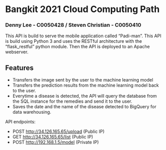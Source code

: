 <h1 class="code-line" data-line-start=0 data-line-end=1 ><a id="Bangkit_2021_Cloud_Computing_Path_0"></a>Bangkit 2021 Cloud Computing Path</h1>
<h3 class="code-line" data-line-start=1 data-line-end=2 ><a id="Denny_Lee__C0050428__Steven_Christian__C0050410_1"></a>Denny Lee - C0050428 / Steven Christian - C0050410</h3>
<p class="has-line-data" data-line-start="2" data-line-end="3">This API is build to serve the mobile application called “Padi-man”. This API is build using Python 3 and uses the RESTful architecture with the “flask_restful” python module. Then the API is deployed to an Apache webserver.</p>
<h2 class="code-line" data-line-start=3 data-line-end=4 ><a id="Features_3"></a>Features</h2>
<ul>
<li class="has-line-data" data-line-start="5" data-line-end="6">Transfers the image sent by the user to the machine learning model</li>
<li class="has-line-data" data-line-start="6" data-line-end="7">Transfers the prediction results from the machine learning model back to the user.</li>
<li class="has-line-data" data-line-start="7" data-line-end="8">Everytime a disease is detected, the API will query the database from the SQL instance for the remedies and send it to the user.</li>
<li class="has-line-data" data-line-start="8" data-line-end="10">Saves the date and the name of the disease detected to BigQuery for data warehousing.</li>
</ul>
<p class="has-line-data" data-line-start="10" data-line-end="11">API endpoints:</p>
<ul>
<li class="has-line-data" data-line-start="11" data-line-end="12">POST <a href="http://34.126.165.65/upload">http://34.126.165.65/upload</a> (Public IP)</li>
<li class="has-line-data" data-line-start="12" data-line-end="13">GET <a href="http://34.126.165.65/list">http://34.126.165.65/list</a> (Public IP)</li>
<li class="has-line-data" data-line-start="13" data-line-end="14">POST <a href="http://192.168.1.5/model">http://192.168.1.5/model</a> (Private IP)</li>
</ul>
